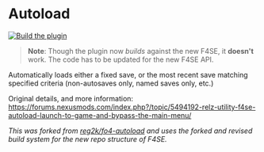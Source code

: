 # Autoload
[![Build the plugin](https://github.com/tim-timman/fo4-autoload/actions/workflows/build.yaml/badge.svg)](https://github.com/tim-timman/fo4-autoload/actions/workflows/build.yaml)

> **Note**: Though the plugin now _builds_ against the new F4SE, it **doesn't** work. The code has to be updated for the new F4SE API.

Automatically loads either a fixed save, or the most recent save matching specified criteria (non-autosaves only, named saves only, etc.)

Original details, and more information: 
https://forums.nexusmods.com/index.php?/topic/5494192-relz-utility-f4se-autoload-launch-to-game-and-bypass-the-main-menu/

_This was forked from [reg2k/fo4-autoload](https://github.com/reg2k/fo4-autoload) and uses the forked and revised build system for the new repo structure of F4SE._
